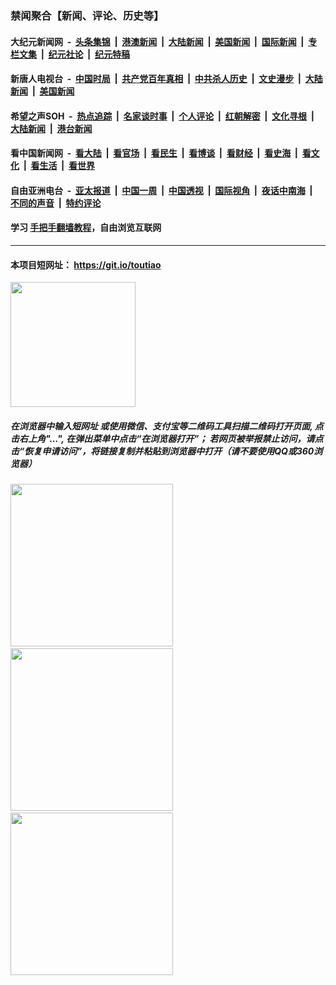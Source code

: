 ### 禁闻聚合【新闻、评论、历史等】

#### 大纪元新闻网 &nbsp;-&nbsp; [头条集锦](indexes/E头条集锦.md?t=02110602) &nbsp;|&nbsp; [港澳新闻](indexes/E港澳新闻.md?t=02110602)  &nbsp;|&nbsp; [大陆新闻](indexes/E大陆新闻.md?t=02110602) &nbsp;|&nbsp; [美国新闻](indexes/E美国新闻.md?t=02110602) &nbsp;|&nbsp; [国际新闻](indexes/E国际新闻.md?t=02110602) &nbsp;|&nbsp; [专栏文集](indexes/E专栏文集.md?t=02110602) &nbsp;|&nbsp; [纪元社论](indexes/E纪元社论.md?t=02110602) &nbsp;|&nbsp; [纪元特稿](indexes/E纪元特稿.md?t=02110602) 

#### 新唐人电视台 &nbsp;-&nbsp; [中国时局](indexes/N中国时局.md?t=02110602) &nbsp;|&nbsp; [共产党百年真相](indexes/N共产党百年真相.md?t=02110602) &nbsp;|&nbsp; [中共杀人历史](indexes/N中共杀人历史.md?t=02110602) &nbsp;|&nbsp; [文史漫步](indexes/N文史漫步.md?t=02110602) &nbsp;|&nbsp; [大陆新闻](indexes/N大陆新闻.md?t=02110602) &nbsp;|&nbsp; [美国新闻](indexes/N美国新闻.md?t=02110602)

#### 希望之声SOH &nbsp;-&nbsp; [热点追踪](indexes/H热点追踪.md?t=02110602) &nbsp;|&nbsp; [名家谈时事](indexes/H名家谈时事.md?t=02110602) &nbsp;|&nbsp; [个人评论](indexes/H个人评论.md?t=02110602)  &nbsp;|&nbsp; [红朝解密](indexes/H红朝解密.md?t=02110602) &nbsp;|&nbsp; [文化寻根](indexes/H文化寻根.md?t=02110602) &nbsp;|&nbsp; [大陆新闻](indexes/H大陆新闻.md?t=02110602) &nbsp;|&nbsp; [港台新闻](indexes/H港台新闻.md?t=02110602)

#### 看中国新闻网 &nbsp;-&nbsp; [看大陆](indexes/S看大陆.md?t=02110602) &nbsp;|&nbsp; [看官场](indexes/S看官场.md?t=02110602) &nbsp;|&nbsp; [看民生](indexes/S看民生.md?t=02110602)  &nbsp;|&nbsp; [看博谈](indexes/S看博谈.md?t=02110602) &nbsp;|&nbsp; [看财经](indexes/S看财经.md?t=02110602) &nbsp;|&nbsp; [看史海](indexes/S看史海.md?t=02110602) &nbsp;|&nbsp; [看文化](indexes/S看文化.md?t=02110602) &nbsp;|&nbsp; [看生活](indexes/S看生活.md?t=02110602) &nbsp;|&nbsp; [看世界](indexes/S看世界.md?t=02110602)

#### 自由亚洲电台 &nbsp;-&nbsp; [亚太报道](indexes/R亚太报道.md?t=02110602) &nbsp;|&nbsp; [中国一周](indexes/R中国一周.md?t=02110602) &nbsp;|&nbsp; [中国透视](indexes/R中国透视.md?t=02110602)  &nbsp;|&nbsp; [国际视角](indexes/R国际视角.md?t=02110602) &nbsp;|&nbsp; [夜话中南海](indexes/R夜话中南海.md?t=02110602) &nbsp;|&nbsp; [不同的声音](indexes/R不同的声音.md?t=02110602) &nbsp;|&nbsp; [特约评论](indexes/R特约评论.md?t=02110602)

#### 学习 [手把手翻墙教程](https://github.com/gfw-breaker/guides/wiki)，自由浏览互联网

----

#### 本项目短网址： https://git.io/toutiao
<img src="https://raw.githubusercontent.com/gfw-breaker/banned-news/master/scripts/img/qr.png" width="200px"/>  

##### 在浏览器中输入短网址 或使用微信、支付宝等二维码工具扫描二维码打开页面, 点击右上角"...", 在弹出菜单中点击“在浏览器打开”； 若网页被举报禁止访问，请点击“恢复申请访问”，将链接复制并粘贴到浏览器中打开（请不要使用QQ或360浏览器）

<img src="https://raw.githubusercontent.com/gfw-breaker/banned-news/master/scripts/img/1.png" width="260px"/> &nbsp; <img src="https://raw.githubusercontent.com/gfw-breaker/banned-news/master/scripts/img/2.png" width="260px"/> &nbsp; <img src="https://raw.githubusercontent.com/gfw-breaker/banned-news/master/scripts/img/3.png" width="260px"/>
